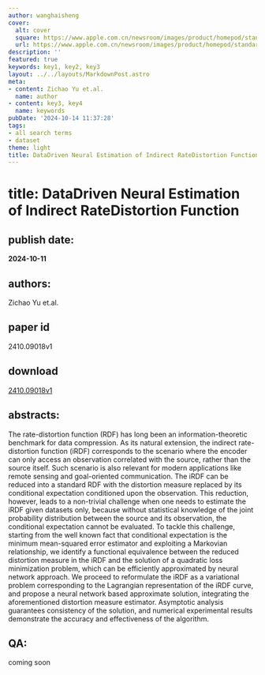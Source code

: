 ```yaml
---
author: wanghaisheng
cover:
  alt: cover
  square: https://www.apple.com.cn/newsroom/images/product/homepod/standard/Apple-HomePod-hero-230118_big.jpg.large_2x.jpg
  url: https://www.apple.com.cn/newsroom/images/product/homepod/standard/Apple-HomePod-hero-230118_big.jpg.large_2x.jpg
description: ''
featured: true
keywords: key1, key2, key3
layout: ../../layouts/MarkdownPost.astro
meta:
- content: Zichao Yu et.al.
  name: author
- content: key3, key4
  name: keywords
pubDate: '2024-10-14 11:37:28'
tags:
- all search terms
- dataset
theme: light
title: DataDriven Neural Estimation of Indirect RateDistortion Function
---
```


# title: DataDriven Neural Estimation of Indirect RateDistortion Function 
## publish date: 
**2024-10-11** 
## authors: 
  Zichao Yu et.al. 
## paper id
2410.09018v1
## download
[2410.09018v1](http://arxiv.org/abs/2410.09018v1)
## abstracts:
The rate-distortion function (RDF) has long been an information-theoretic benchmark for data compression. As its natural extension, the indirect rate-distortion function (iRDF) corresponds to the scenario where the encoder can only access an observation correlated with the source, rather than the source itself. Such scenario is also relevant for modern applications like remote sensing and goal-oriented communication. The iRDF can be reduced into a standard RDF with the distortion measure replaced by its conditional expectation conditioned upon the observation. This reduction, however, leads to a non-trivial challenge when one needs to estimate the iRDF given datasets only, because without statistical knowledge of the joint probability distribution between the source and its observation, the conditional expectation cannot be evaluated. To tackle this challenge, starting from the well known fact that conditional expectation is the minimum mean-squared error estimator and exploiting a Markovian relationship, we identify a functional equivalence between the reduced distortion measure in the iRDF and the solution of a quadratic loss minimization problem, which can be efficiently approximated by neural network approach. We proceed to reformulate the iRDF as a variational problem corresponding to the Lagrangian representation of the iRDF curve, and propose a neural network based approximate solution, integrating the aforementioned distortion measure estimator. Asymptotic analysis guarantees consistency of the solution, and numerical experimental results demonstrate the accuracy and effectiveness of the algorithm.
## QA:
coming soon
